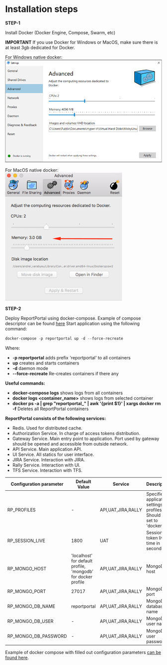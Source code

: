 ﻿Installation steps 
======================

**STEP-1**

Install Docker (Docker Engine, Compose, Swarm, etc)

**IMPORTANT**
If you use Docker for Windows or MacOS, make sure there is at least 3gb dedicated for Docker.

For Windows native docker:
![Image](Images/installation/docker_config_win.png)

For MacOS native docker:
![Image](Images/installation/docker_config_macos.png)

**STEP-2**

Deploy ReportPortal using docker-compose. 
Example of compose descriptor can be found [here](<https://github.com/reportportal/reportportal/blob/master/docker-compose.yml>)
Start application using the following command:

~~~~~~~~~~~~~~~~~~~~~~~~~~~~~~~~~~~~~~~~~~~~~~~~~~~~~~~~~~~~~~~~~~~~~~~~~~~~~~~~ powershell
docker-compose -p reportportal up -d --force-recreate
~~~~~~~~~~~~~~~~~~~~~~~~~~~~~~~~~~~~~~~~~~~~~~~~~~~~~~~~~~~~~~~~~~~~~~~~~~~~~~~~

Where:
- **-p reportportal** adds prefix 'reportportal' to all containers
- **up** creates and starts containers
- **-d** daemon mode
- **--force-recreate** Re-creates containers if there any

**Useful commands:**
- **docker-compose logs** shows logs from all containers
- **docker logs &lt;container_name&gt;** shows logs from selected container
- **docker ps -a | grep "reportportal_" | awk '{print $1}' | xargs docker rm -f** Deletes all ReportPortal containers

**ReportPortal consists of the following services:**

- Redis. Used for distributed cache.
- Authorization Service. In charge of access tokens distribution.
- Gateway Service. Main entry point to application. Port used by gateway should be opened and accessible from outside network.
- API Service. Main application API.
- UI Service. All statics for user interface.
- JIRA Service. Interaction with JIRA.
- Rally Service. Interaction with UI.
- TFS Service. Interaction with TFS.


| Configuration parameter | Default Value | Service | Description |
|-------------------------| ------------- | --------|-------------|
| RP_PROFILES | - | API,UAT,JIRA,RALLY | Specifies application settings profiles. Should be set to 'docker' |
| RP_SESSION_LIVE | 1800 | UAT | Session token live time in seconds|
| RP_MONGO_HOST | 'localhost' for default profile, 'mongodb' for docker profile | API,UAT,JIRA,RALLY | MongoDB host|
| RP_MONGO_PORT | 27017 | API,UAT,JIRA,RALLY | MongoDB port|
| RP_MONGO_DB_NAME | reportportal | API,UAT,JIRA,RALLY | MongoDB database name|
| RP_MONGO_DB_USER | - | API,UAT,JIRA,RALLY | MongoDB user name|
| RP_MONGO_DB_PASSWORD | - | API,UAT,JIRA,RALLY | MongoDB user password|

Example of docker compose with filled out configuration parameters [can be found here](https://github.com/reportportal/reportportal/blob/master/docker-compose.yml).